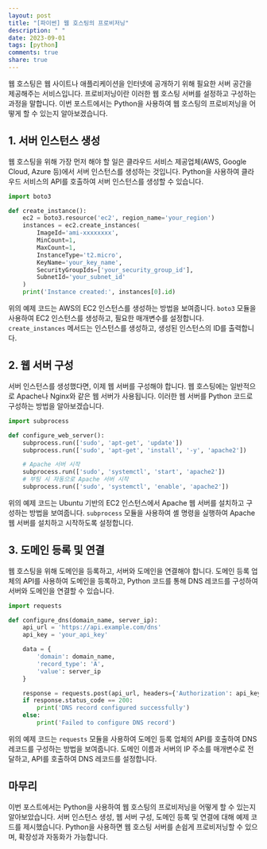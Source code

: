 ```yaml
---
layout: post
title: "[파이썬] 웹 호스팅의 프로비저닝"
description: " "
date: 2023-09-01
tags: [python]
comments: true
share: true
---
```


웹 호스팅은 웹 사이트나 애플리케이션을 인터넷에 공개하기 위해 필요한 서버 공간을 제공해주는 서비스입니다. 프로비저닝이란 이러한 웹 호스팅 서버를 설정하고 구성하는 과정을 말합니다. 이번 포스트에서는 Python을 사용하여 웹 호스팅의 프로비저닝을 어떻게 할 수 있는지 알아보겠습니다.

## 1. 서버 인스턴스 생성

웹 호스팅을 위해 가장 먼저 해야 할 일은 클라우드 서비스 제공업체(AWS, Google Cloud, Azure 등)에서 서버 인스턴스를 생성하는 것입니다. Python을 사용하여 클라우드 서비스의 API를 호출하여 서버 인스턴스를 생성할 수 있습니다.

```python
import boto3

def create_instance():
    ec2 = boto3.resource('ec2', region_name='your_region')
    instances = ec2.create_instances(
        ImageId='ami-xxxxxxxx',
        MinCount=1,
        MaxCount=1,
        InstanceType='t2.micro',
        KeyName='your_key_name',
        SecurityGroupIds=['your_security_group_id'],
        SubnetId='your_subnet_id'
    )
    print('Instance created:', instances[0].id)
```

위의 예제 코드는 AWS의 EC2 인스턴스를 생성하는 방법을 보여줍니다. `boto3` 모듈을 사용하여 EC2 인스턴스를 생성하고, 필요한 매개변수를 설정합니다. `create_instances` 메서드는 인스턴스를 생성하고, 생성된 인스턴스의 ID를 출력합니다.

## 2. 웹 서버 구성

서버 인스턴스를 생성했다면, 이제 웹 서버를 구성해야 합니다. 웹 호스팅에는 일반적으로 Apache나 Nginx와 같은 웹 서버가 사용됩니다. 이러한 웹 서버를 Python 코드로 구성하는 방법을 알아보겠습니다.

```python
import subprocess

def configure_web_server():
    subprocess.run(['sudo', 'apt-get', 'update'])
    subprocess.run(['sudo', 'apt-get', 'install', '-y', 'apache2'])

    # Apache 서버 시작
    subprocess.run(['sudo', 'systemctl', 'start', 'apache2'])
    # 부팅 시 자동으로 Apache 서버 시작
    subprocess.run(['sudo', 'systemctl', 'enable', 'apache2'])
```

위의 예제 코드는 Ubuntu 기반의 EC2 인스턴스에서 Apache 웹 서버를 설치하고 구성하는 방법을 보여줍니다. `subprocess` 모듈을 사용하여 셸 명령을 실행하여 Apache 웹 서버를 설치하고 시작하도록 설정합니다.

## 3. 도메인 등록 및 연결

웹 호스팅을 위해 도메인을 등록하고, 서버와 도메인을 연결해야 합니다. 도메인 등록 업체의 API를 사용하여 도메인을 등록하고, Python 코드를 통해 DNS 레코드를 구성하여 서버와 도메인을 연결할 수 있습니다.

```python
import requests

def configure_dns(domain_name, server_ip):
    api_url = 'https://api.example.com/dns'
    api_key = 'your_api_key'

    data = {
        'domain': domain_name,
        'record_type': 'A',
        'value': server_ip
    }

    response = requests.post(api_url, headers={'Authorization': api_key}, json=data)
    if response.status_code == 200:
        print('DNS record configured successfully')
    else:
        print('Failed to configure DNS record')
```

위의 예제 코드는 `requests` 모듈을 사용하여 도메인 등록 업체의 API를 호출하여 DNS 레코드를 구성하는 방법을 보여줍니다. 도메인 이름과 서버의 IP 주소를 매개변수로 전달하고, API를 호출하여 DNS 레코드를 설정합니다.

## 마무리

이번 포스트에서는 Python을 사용하여 웹 호스팅의 프로비저닝을 어떻게 할 수 있는지 알아보았습니다. 서버 인스턴스 생성, 웹 서버 구성, 도메인 등록 및 연결에 대해 예제 코드를 제시했습니다. Python을 사용하면 웹 호스팅 서버를 손쉽게 프로비저닝할 수 있으며, 확장성과 자동화가 가능합니다.